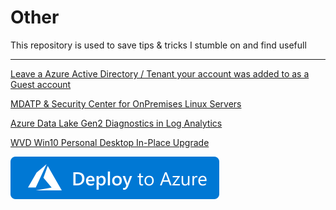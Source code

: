 # Other

This repository is used to save tips & tricks I stumble on and find usefull 


--------

[Leave a Azure Active Directory / Tenant your account was added to as a Guest account](https://github.com/verboompj/Other/blob/master/Azure%20AD%20Leave%20Directory.md)

[MDATP & Security Center for OnPremises Linux Servers](https://github.com/verboompj/Other/blob/master/MDATP%20for%20Linux.md)

[Azure Data Lake Gen2 Diagnostics in Log Analytics](https://github.com/verboompj/Other/blob/master/ADLS_Gen2_LogAnalytics.md)

[WVD Win10 Personal Desktop In-Place Upgrade ](https://github.com/verboompj/Other/blob/master/W10%20WVD%20In-Place%20Upgrade.md)



[![Deploy To Azure](https://raw.githubusercontent.com/Azure/azure-quickstart-templates/master/1-CONTRIBUTION-GUIDE/images/deploytoazure.svg?sanitize=true)](https://portal.azure.com/#create/Microsoft.Template/uri/https://raw.githubusercontent.com/verboompj/Other/master/rhelnew.json)
